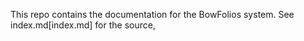 This repo contains the documentation for the BowFolios system. See index.md[index.md] for the source,
